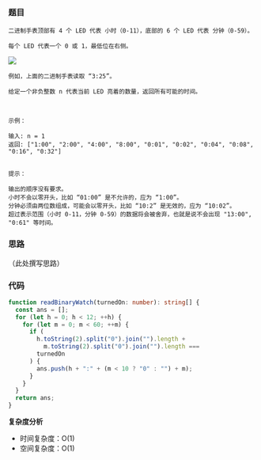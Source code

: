 ### 题目

```
二进制手表顶部有 4 个 LED 代表 小时（0-11），底部的 6 个 LED 代表 分钟（0-59）。

每个 LED 代表一个 0 或 1，最低位在右侧。
```

![](https://p.ipic.vip/3jkqhl.jpg)

```
例如，上面的二进制手表读取 “3:25”。

给定一个非负整数 n 代表当前 LED 亮着的数量，返回所有可能的时间。



示例：

输入: n = 1
返回: ["1:00", "2:00", "4:00", "8:00", "0:01", "0:02", "0:04", "0:08", "0:16", "0:32"]


提示：

输出的顺序没有要求。
小时不会以零开头，比如 “01:00” 是不允许的，应为 “1:00”。
分钟必须由两位数组成，可能会以零开头，比如 “10:2” 是无效的，应为 “10:02”。
超过表示范围（小时 0-11，分钟 0-59）的数据将会被舍弃，也就是说不会出现 "13:00", "0:61" 等时间。

```

### 思路

（此处撰写思路）

### 代码

```typescript
function readBinaryWatch(turnedOn: number): string[] {
  const ans = [];
  for (let h = 0; h < 12; ++h) {
    for (let m = 0; m < 60; ++m) {
      if (
        h.toString(2).split("0").join("").length +
          m.toString(2).split("0").join("").length ===
        turnedOn
      ) {
        ans.push(h + ":" + (m < 10 ? "0" : "") + m);
      }
    }
  }
  return ans;
}
```

**复杂度分析**

- 时间复杂度：O(1)
- 空间复杂度：O(1)
